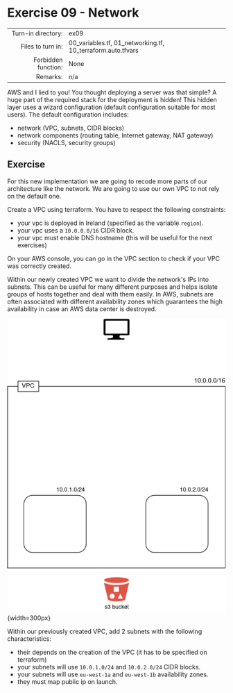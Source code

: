 # Exercise 09 - Network

|  |  |
| ---: | :--- |
| Turn-in directory: | ex09 |
| Files to turn in: | 00\_variables.tf, 01\_networking.tf, 10\_terraform.auto.tfvars |
| Forbidden function: | None |
| Remarks: | n/a |

AWS and I lied to you! You thought deploying a server was that simple? A huge part of the required stack for the deployment is hidden! This hidden layer uses a wizard configuration \(default configuration suitable for most users\). The default configuration includes:

* network \(VPC, subnets, CIDR blocks\)
* network components \(routing table, Internet gateway, NAT gateway\)
* security \(NACLS, security groups\)

## Exercise

For this new implementation we are going to recode more parts of our architecture like the network. We are going to use our own VPC to not rely on the default one.

Create a VPC using terraform. You have to respect the following constraints:

* your vpc is deployed in Ireland \(specified as the variable `region`\).
* your vpc uses a `10.0.0.0/16` CIDR block.
* your vpc must enable DNS hostname \(this will be useful for the next exercises\)

On your AWS console, you can go in the VPC section to check if your VPC was correctly created.

Within our newly created VPC we want to divide the network's IPs into subnets. This can be useful for many different purposes and helps isolate groups of hosts together and deal with them easily. In AWS, subnets are often associated with different availability zones which guarantees the high availability in case an AWS data center is destroyed.

![Flask API AWS infrastructure](../../.gitbook/assets/terraform_2.png){width=300px}

Within our previously created VPC, add 2 subnets with the following characteristics:

* their depends on the creation of the VPC \(it has to be specified on terraform\)
* your subnets will use `10.0.1.0/24` and `10.0.2.0/24` CIDR blocks.
* your subnets will use `eu-west-1a` and `eu-west-1b` availability zones.
* they must map public ip on launch.

